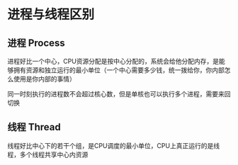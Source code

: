 # 进程与线程区别

## 进程 Process

进程好比一个中心，CPU资源分配是按中心分配的，系统会给他分配内存，是能够拥有资源和独立运行的最小单位（一个中心需要多少钱，统一拨给你，你内部怎么使用是你内部的事情）

同一时刻执行的进程数不会超过核心数，但是单核也可以执行多个进程，需要来回切换

## 线程 Thread

线程好比中心下的若干个组，是CPU调度的最小单位，CPU上真正运行的是线程，多个线程共享中心内资源